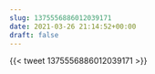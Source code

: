 ```yaml
---
slug: 1375556886012039171
date: 2021-03-26 21:14:52+00:00
draft: false
---
```


{{< tweet 1375556886012039171 >}}
